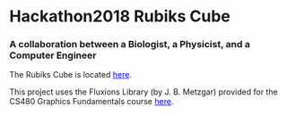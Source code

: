 # Hackathon2018 Rubiks Cube
### A collaboration between a Biologist, a Physicist, and a Computer Engineer

The Rubiks Cube is located <a style="color:blue" href="https://cjemerson.github.io/Hackathon2018_RubiksCube">here</a>.

This project uses the Fluxions Library (by J. B. Metzgar) provided for the CS480 Graphics Fundamentals course <a style="color:blue" href="https://github.com/microwerx/cs-480-computer-graphics-fundamentals">here</a>.
